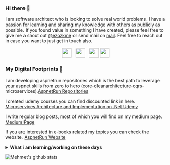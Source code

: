 ### Hi there 👋

I am software architect who is looking to solve real world problems. I have a passion for learning and sharing my knowledge with others as publicly as possible. 
If you found value in something I have created, please feel free to give me a shout out [@ezozkme](https://twitter.com/ezozkme/) or send mail on [mail](mailto:ezozkme@gmail.com). Feel free to reach out in case you want to just get in touch also.

<p align='center'>
<a href="https://www.linkedin.com/in/mehmet-%C3%B6zkaya-444a935/"><img height="30" src="https://github.com/singhkshitij/singhkshitij/blob/master/linkedin.png?raw=true"></a>&nbsp;&nbsp;
<a href="https://twitter.com/ezozkme"><img height="30" src="https://github.com/singhkshitij/singhkshitij/blob/master/twitter.png?raw=true"></a>&nbsp;&nbsp;
<a href="mailto:ezozkme@gmail.com"><img height="30" src="https://github.com/singhkshitij/singhkshitij/blob/master/mail.png?raw=true"></a>
<a href="https://aspnetrun.azurewebsites.net/"><img height="30" src="https://github.com/singhkshitij/singhkshitij/blob/master/blog.png?raw=true"></a>
</p>

### My Digital Footprints 🌱

I am developing aspnetrun repositories which is the best path to leverage your aspnet skills from zero to hero (core-cleanarchitecture-cqrs-microservices).[AspnetRun Repositories](https://github.com/aspnetrun)

I created udemy courses you can find discounted link in here. [Microservices Architecture and Implementation on .Net Udemy](https://www.udemy.com/course/microservices-architecture-and-implementation-on-dotnet/?referralCode=FA6BAE225A0B6F0B7BB7)

I write regular blog posts, most of which you will find on my medium page. [Medium Page](https://medium.com/aspnetrun)

If you are interested in e-books related my topics you can check the website. [AspnetRun Website](https://aspnetrun.azurewebsites.net/)

<details>
 <summary><strong>What i am learning/working on these days</strong></summary>
   - Identity Server 4 <br/>
   - Serverless Architecture <br/>
   - .NET 5 <br/>
   - Video Editing <br/>   
</details>

![Mehmet's github stats](https://github-readme-stats.vercel.app/api?username=mehmetozkaya&show_icons=true&hide=["prs","issues","contribs"])

